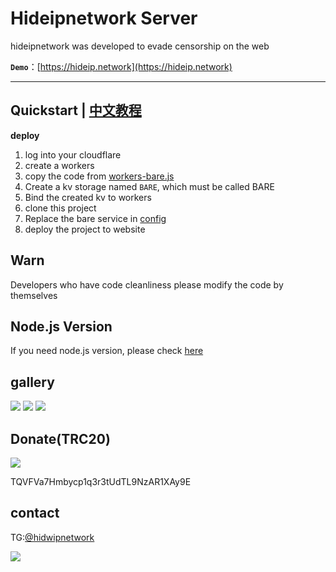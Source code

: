 # Hideipnetwork Server

hideipnetwork was developed to evade censorship on the web

**`Demo`**：[https://hideip.network](https://hideip.network)

---

## Quickstart  |  [中文教程](https://github.com/Hideipnetwork/hideipnetwork-web/wiki/Hideipnetwork-Server)

**deploy**

1. log into your cloudflare
2. create a workers
3. copy the code from [workers-bare.js](https://github.com/Hideipnetwork/hideipnetwork-web/blob/main/workers-bare.js)
4. Create a kv storage named `BARE`, which must be called BARE
5. Bind the created kv to workers
6. clone this project
7. Replace the bare service in [config](https://github.com/Hideipnetwork/hideipnetwork-web/blob/ded308b34c316a42852dcce5bb5a0ac1dd66b131/server/server.config.js#L3)
8. deploy the project to website

## Warn

Developers who have code cleanliness please modify the code by themselves

## Node.js Version

If you need node.js version, please check [here](https://github.com/Hideipnetwork/hideipnetwork-web/tree/v1)

## gallery

![](https://alis.pages.dev/file/8e00c895d4eba38855953.png)
![](https://alis.pages.dev/file/d3a9602d60f4f7fcea23c.png)
![](https://alis.pages.dev/file/4c62b7652dbeaa9677827.png)

## Donate(TRC20)

![](https://alis.pages.dev/file/7aa0321085f5e963eae40.png)

TQVFVa7Hmbycp1q3r3tUdTL9NzAR1XAy9E

## contact

TG:[@hidwipnetwork](https://t.me/hideipnetwork)

![](https://store.heytapimage.com/cdo-portal/feedback/202207/02/b705611e231f230f2fec150f35221c0b.png)


